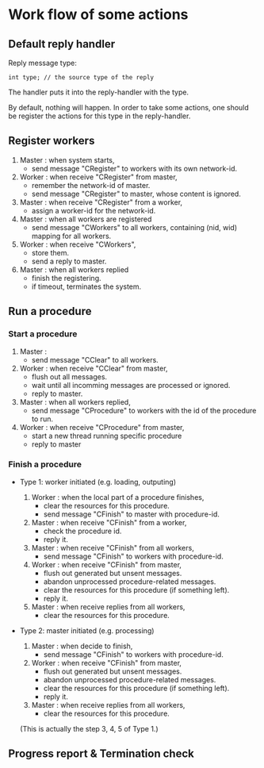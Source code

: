 # Work flow of some actions

## Default reply handler

Reply message type:
```
int type; // the source type of the reply
```
The handler puts it into the reply-handler with the type.

By default, nothing will happen. 
In order to take some actions, one should be register the actions for this type in the reply-handler.

## Register workers

1. Master : when system starts,
	- send message "CRegister" to workers with its own network-id.
2. Worker : when receive "CRegister" from master, 
	- remember the network-id of master.
	- send message "CRegister" to master, whose content is ignored.
3. Master : when receive "CRegister" from a worker,
	- assign a worker-id for the network-id.
4. Master : when all workers are registered
	- send message "CWorkers" to all workers, containing (nid, wid) mapping for all workers.
5. Worker : when receive "CWorkers",
	- store them.
	- send a reply to master.
6. Master : when all workers replied
	- finish the registering.
	- if timeout, terminates the system.

## Run a procedure

### Start a procedure

1. Master : 
	- send message "CClear" to all workers.
2. Worker : when receive "CClear" from master,
	- flush out all messages.
	- wait until all incomming messages are processed or ignored.
	- reply to master.
3. Master : when all workers replied,
	- send message "CProcedure" to workers with the id of the procedure to run.
4. Worker : when receive "CProcedure" from master,
	- start a new thread running specific procedure
	- reply to master

### Finish a procedure

- Type 1: worker initiated (e.g. loading, outputing)

	1. Worker : when the local part of a procedure finishes,
		- clear the resources for this procedure.
		- send message "CFinish" to master with procedure-id.
	2. Master : when receive "CFinish" from a worker,
		- check the procedure id.
		- reply it.
	3. Master : when receive "CFinish" from all workers,
		- send message "CFinish" to workers with procedure-id.
	4. Worker : when receive "CFinish" from master,
		- flush out generated but unsent messages.
		- abandon unprocessed procedure-related messages.
		- clear the resources for this procedure (if something left).
		- reply it.
	5. Master : when receive replies from all workers,
		- clear the resources for this procedure.

- Type 2: master initiated (e.g. processing)
	
	1. Master : when decide to finish,
		- send message "CFinish" to workers with procedure-id.
	2. Worker : when receive "CFinish" from master,
		- flush out generated but unsent messages.
		- abandon unprocessed procedure-related messages.
		- clear the resources for this procedure (if something left).
		- reply it.
	3. Master : when receive replies from all workers,
		- clear the resources for this procedure.

	(This is actually the step 3, 4, 5 of Type 1.)


## Progress report & Termination check

